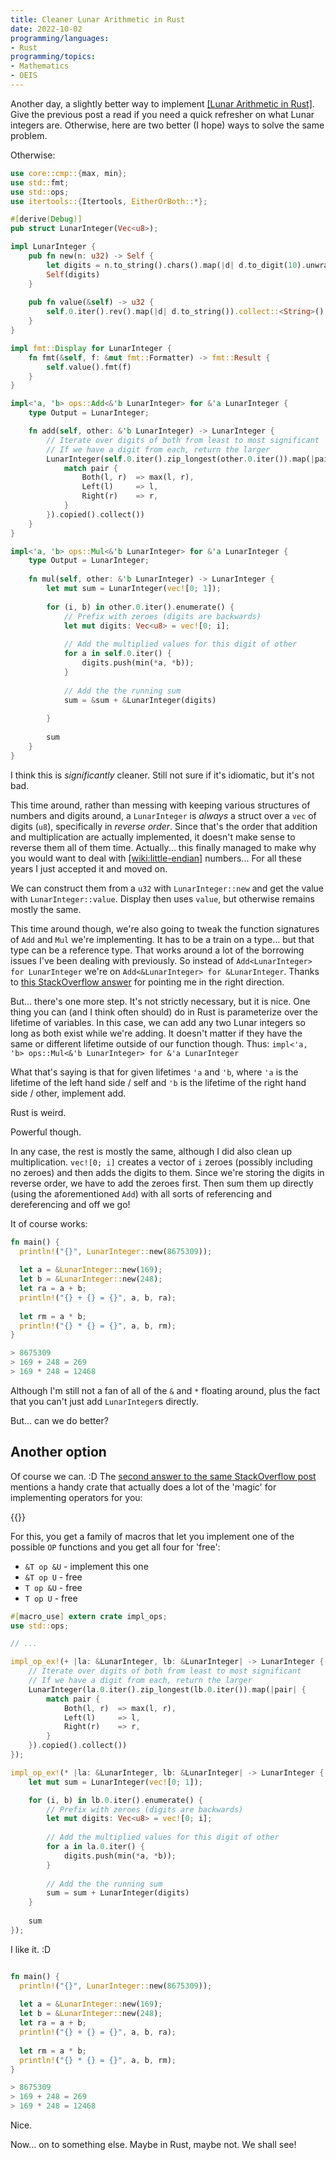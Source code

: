 ```yaml
---
title: Cleaner Lunar Arithmetic in Rust
date: 2022-10-02
programming/languages:
- Rust
programming/topics:
- Mathematics
- OEIS
---
```

Another day, a slightly better way to implement [[Lunar Arithmetic in Rust]](). Give the previous post a read if you need a quick refresher on what Lunar integers are. Otherwise, here are two better (I hope) ways to solve the same problem. 

<!--more--> 

Otherwise:

```rust
use core::cmp::{max, min};
use std::fmt;
use std::ops;
use itertools::{Itertools, EitherOrBoth::*};

#[derive(Debug)]
pub struct LunarInteger(Vec<u8>);

impl LunarInteger {
    pub fn new(n: u32) -> Self {
        let digits = n.to_string().chars().map(|d| d.to_digit(10).unwrap() as u8).rev().collect();
        Self(digits)
    }
    
    pub fn value(&self) -> u32 {
        self.0.iter().rev().map(|d| d.to_string()).collect::<String>().parse().unwrap()
    }
}

impl fmt::Display for LunarInteger {
    fn fmt(&self, f: &mut fmt::Formatter) -> fmt::Result {
        self.value().fmt(f)
    }
}

impl<'a, 'b> ops::Add<&'b LunarInteger> for &'a LunarInteger {
    type Output = LunarInteger;

    fn add(self, other: &'b LunarInteger) -> LunarInteger {
        // Iterate over digits of both from least to most significant 
        // If we have a digit from each, return the larger
        LunarInteger(self.0.iter().zip_longest(other.0.iter()).map(|pair| {
            match pair {
                Both(l, r)  => max(l, r),
                Left(l)     => l,
                Right(r)    => r,
            }
        }).copied().collect())
    }
}

impl<'a, 'b> ops::Mul<&'b LunarInteger> for &'a LunarInteger {
    type Output = LunarInteger;
    
    fn mul(self, other: &'b LunarInteger) -> LunarInteger {
        let mut sum = LunarInteger(vec![0; 1]);
    
        for (i, b) in other.0.iter().enumerate() {
            // Prefix with zeroes (digits are backwards)
            let mut digits: Vec<u8> = vec![0; i];
            
            // Add the multiplied values for this digit of other
            for a in self.0.iter() {
                digits.push(min(*a, *b));
            }
            
            // Add the the running sum
            sum = &sum + &LunarInteger(digits)
            
        }
        
        sum
    }
}
```

I think this is *significantly* cleaner. Still not sure if it's idiomatic, but it's not bad. 

This time around, rather than messing with keeping various structures of numbers and digits around, a `LunarInteger` is *always* a struct over a `vec` of digits (`u8`), specifically in *reverse order*. Since that's the order that addition and multiplication are actually implemented, it doesn't make sense to reverse them all of them time. Actually... this finally managed to make why you would want to deal with [[wiki:little-endian]]() numbers... For all these years I just accepted it and moved on. 

We can construct them from a `u32` with `LunarInteger::new` and get the value with `LunarInteger::value`. Display then uses `value`, but otherwise remains mostly the same. 

This time around though, we're also going to tweak the function signatures of `Add` and `Mul` we're implementing. It has to be a train on a type... but that type can be a reference type. That works around a lot of the borrowing issues I've been dealing with previously. So instead of `Add<LunarInteger> for LunarInteger` we're on `Add<&LunarInteger> for &LunarInteger`. Thanks to [this StackOverflow answer](https://stackoverflow.com/a/28005283) for pointing me in the right direction. 

But... there's one more step. It's not strictly necessary, but it is nice. One thing you can (and I think often should) do in Rust is parameterize over the lifetime of variables. In this case, we can add any two Lunar integers so long as both exist while we're adding. It doesn't matter if they have the same or different lifetime outside of our function though. Thus: `impl<'a, 'b> ops::Mul<&'b LunarInteger> for &'a LunarInteger`

What that's saying is that for given lifetimes `'a` and `'b`, where `'a` is the lifetime of the left hand side / self and `'b` is the lifetime of the right hand side / other, implement add. 

Rust is weird. 

Powerful though. 

In any case, the rest is mostly the same, although I did also clean up multiplication. `vec![0; i]` creates a vector of `i` zeroes (possibly including no zeroes) and then adds the digits to them. Since we're storing the digits in reverse order, we have to add the zeroes first. Then sum them up directly (using the aforementioned `Add`) with all sorts of referencing and dereferencing and off we go!

It of course works:

```rust
fn main() {
  println!("{}", LunarInteger::new(8675309));
  
  let a = &LunarInteger::new(169);
  let b = &LunarInteger::new(248);
  let ra = a + b;
  println!("{} + {} = {}", a, b, ra);
  
  let rm = a * b;
  println!("{} * {} = {}", a, b, rm);
}

> 8675309
> 169 + 248 = 269
> 169 * 248 = 12468
```

Although I'm still not a fan of all of the `&` and `*` floating around, plus the fact that you can't just add `LunarInteger`s directly. 

But... can we do better? 

## Another option

Of course we can. :D The [second answer to the same StackOverflow post](https://stackoverflow.com/a/57021762) mentions a handy crate that actually does a lot of the 'magic' for implementing operators for you:

{{<doc rust impl_ops>}}

For this, you get a family of macros that let you implement one of the possible `OP` functions and you get all four for 'free':

* `&T op &U` - implement this one
* `&T op U` - free
* `T op &U` - free
* `T op U` - free

```rust
#[macro_use] extern crate impl_ops;
use std::ops;

// ...

impl_op_ex!(+ |la: &LunarInteger, lb: &LunarInteger| -> LunarInteger {
    // Iterate over digits of both from least to most significant 
    // If we have a digit from each, return the larger
    LunarInteger(la.0.iter().zip_longest(lb.0.iter()).map(|pair| {
        match pair {
            Both(l, r)  => max(l, r),
            Left(l)     => l,
            Right(r)    => r,
        }
    }).copied().collect())
});

impl_op_ex!(* |la: &LunarInteger, lb: &LunarInteger| -> LunarInteger {
    let mut sum = LunarInteger(vec![0; 1]);

    for (i, b) in lb.0.iter().enumerate() {
        // Prefix with zeroes (digits are backwards)
        let mut digits: Vec<u8> = vec![0; i];
        
        // Add the multiplied values for this digit of other
        for a in la.0.iter() {
            digits.push(min(*a, *b));
        }
        
        // Add the the running sum
        sum = sum + LunarInteger(digits)
    }
    
    sum
});
```

I like it. :D 

```rust

fn main() {
  println!("{}", LunarInteger::new(8675309));
  
  let a = &LunarInteger::new(169);
  let b = &LunarInteger::new(248);
  let ra = a + b;
  println!("{} + {} = {}", a, b, ra);
  
  let rm = a * b;
  println!("{} * {} = {}", a, b, rm);
}

> 8675309
> 169 + 248 = 269
> 169 * 248 = 12468
```

Nice. 

Now... on to something else. Maybe in Rust, maybe not. We shall see!